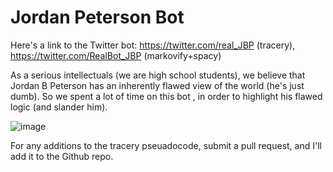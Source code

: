 # Jordan Peterson Bot

Here's a link to the Twitter bot: https://twitter.com/real_JBP (tracery), https://twitter.com/RealBot_JBP (markovify+spacy)

As a serious intellectuals (we are high school students), we believe that Jordan B Peterson has an inherently flawed view of the world (he's just dumb). So we spent a lot of time on this bot , in order to highlight his flawed logic (and slander him). 

![image](https://user-images.githubusercontent.com/70523246/182074484-123c9764-89a0-4a51-8d60-5c9c92cb37af.png)


For any additions to the tracery pseuadocode, submit a pull request, and I'll add it to the Github repo.
